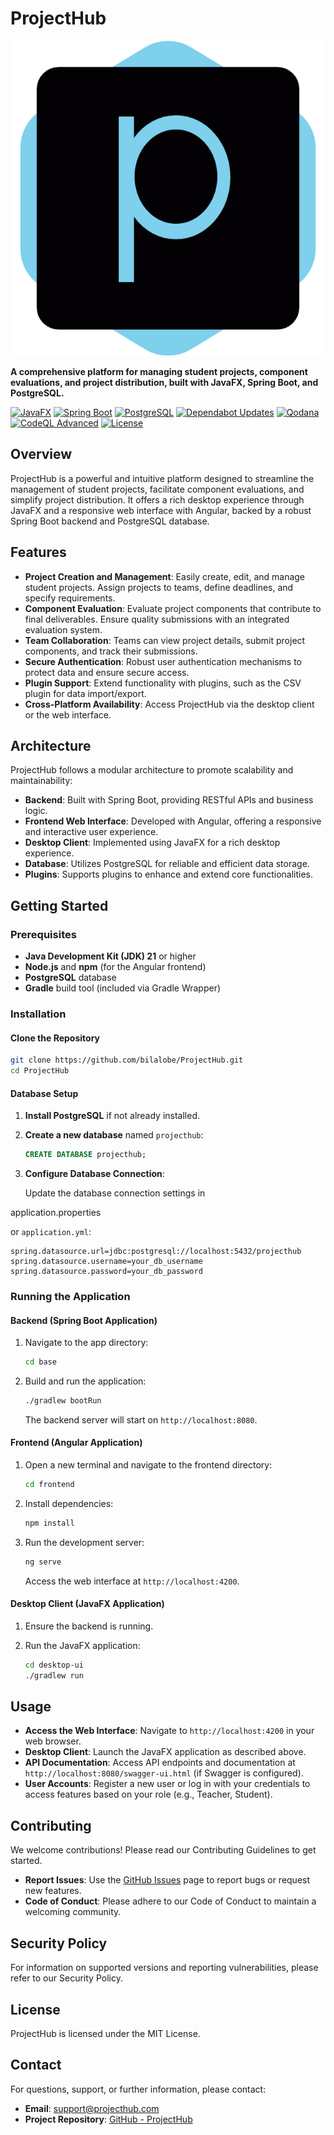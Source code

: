 # ProjectHub

![Project Logo](modules/desktop-ui/src/main/resources/images/logo.png)

**A comprehensive platform for managing student projects, component evaluations, and project distribution, built with JavaFX, Spring Boot, and PostgreSQL.**

[![JavaFX](https://img.shields.io/badge/JavaFX-23-blue.svg)](https://openjfx.io/)
[![Spring Boot](https://img.shields.io/badge/Spring%20Boot-3.x-green.svg)](https://spring.io/projects/spring-boot)
[![PostgreSQL](https://img.shields.io/badge/PostgreSQL-17-blue.svg)](https://www.postgresql.org/)
[![Dependabot Updates](https://github.com/bilalobe/ProjectHub/actions/workflows/dependabot/dependabot-updates/badge.svg)](https://github.com/bilalobe/ProjectHub/actions/workflows/dependabot/dependabot-updates)
[![Qodana](https://github.com/bilalobe/ProjectHub/actions/workflows/qodana_code_quality.yml/badge.svg)](https://github.com/bilalobe/ProjectHub/actions/workflows/qodana_code_quality.yml)
[![CodeQL Advanced](https://github.com/bilalobe/ProjectHub/actions/workflows/codeql.yml/badge.svg)](https://github.com/bilalobe/ProjectHub/actions/workflows/codeql.yml)
[![License](https://img.shields.io/badge/License-MIT-yellow.svg)](https://opensource.org/licenses/MIT)

## Overview

ProjectHub is a powerful and intuitive platform designed to streamline the management of student projects, facilitate component evaluations, and simplify project distribution. It offers a rich desktop experience through JavaFX and a responsive web interface with Angular, backed by a robust Spring Boot backend and PostgreSQL database.

## Features

- **Project Creation and Management**: Easily create, edit, and manage student projects. Assign projects to teams, define deadlines, and specify requirements.
- **Component Evaluation**: Evaluate project components that contribute to final deliverables. Ensure quality submissions with an integrated evaluation system.
- **Team Collaboration**: Teams can view project details, submit project components, and track their submissions.
- **Secure Authentication**: Robust user authentication mechanisms to protect data and ensure secure access.
- **Plugin Support**: Extend functionality with plugins, such as the CSV plugin for data import/export.
- **Cross-Platform Availability**: Access ProjectHub via the desktop client or the web interface.

## Architecture

ProjectHub follows a modular architecture to promote scalability and maintainability:

- **Backend**: Built with Spring Boot, providing RESTful APIs and business logic.
- **Frontend Web Interface**: Developed with Angular, offering a responsive and interactive user experience.
- **Desktop Client**: Implemented using JavaFX for a rich desktop experience.
- **Database**: Utilizes PostgreSQL for reliable and efficient data storage.
- **Plugins**: Supports plugins to enhance and extend core functionalities.

## Getting Started

### Prerequisites

- **Java Development Kit (JDK) 21** or higher
- **Node.js** and **npm** (for the Angular frontend)
- **PostgreSQL** database
- **Gradle** build tool (included via Gradle Wrapper)

### Installation

#### Clone the Repository

```bash
git clone https://github.com/bilalobe/ProjectHub.git
cd ProjectHub
```

#### Database Setup

1. **Install PostgreSQL** if not already installed.
2. **Create a new database** named `projecthub`:

   ```sql
   CREATE DATABASE projecthub;
   ```

3. **Configure Database Connection**:

   Update the database connection settings in 

application.properties

 or `application.yml`:

   ```properties
   spring.datasource.url=jdbc:postgresql://localhost:5432/projecthub
   spring.datasource.username=your_db_username
   spring.datasource.password=your_db_password
   ```

### Running the Application

#### Backend (Spring Boot Application)

1. Navigate to the app directory:

   ```bash
   cd base
   ```

2. Build and run the application:

   ```bash
   ./gradlew bootRun
   ```

   The backend server will start on `http://localhost:8080`.

#### Frontend (Angular Application)

1. Open a new terminal and navigate to the frontend directory:

   ```bash
   cd frontend
   ```

2. Install dependencies:

   ```bash
   npm install
   ```

3. Run the development server:

   ```bash
   ng serve
   ```

   Access the web interface at `http://localhost:4200`.

#### Desktop Client (JavaFX Application)

1. Ensure the backend is running.
2. Run the JavaFX application:

   ```bash
   cd desktop-ui
   ./gradlew run
   ```

## Usage

- **Access the Web Interface**: Navigate to `http://localhost:4200` in your web browser.
- **Desktop Client**: Launch the JavaFX application as described above.
- **API Documentation**: Access API endpoints and documentation at `http://localhost:8080/swagger-ui.html` (if Swagger is configured).
- **User Accounts**: Register a new user or log in with your credentials to access features based on your role (e.g., Teacher, Student).

## Contributing

We welcome contributions! Please read our Contributing Guidelines to get started.

- **Report Issues**: Use the [GitHub Issues](https://github.com/yourusername/ProjectHub/issues) page to report bugs or request new features.
- **Code of Conduct**: Please adhere to our Code of Conduct to maintain a welcoming community.

## Security Policy

For information on supported versions and reporting vulnerabilities, please refer to our Security Policy.

## License

ProjectHub is licensed under the MIT License.

## Contact

For questions, support, or further information, please contact:

- **Email**: [support@projecthub.com](mailto:support@projecthub.com)
- **Project Repository**: [GitHub - ProjectHub](https://github.com/yourusername/ProjectHub)

